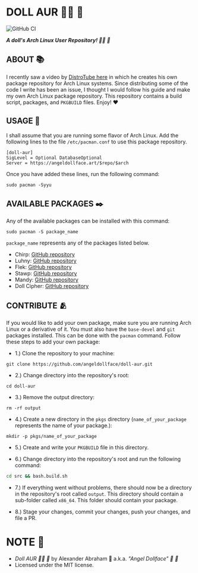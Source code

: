 # DOLL AUR :woman_technologist: :ribbon:

![GitHub CI](https://github.com/angeldollface/doll-aur/actions/workflows/main.yml/badge.svg)

***A doll's Arch Linux User Repository! :woman_technologist: :ribbon:***

## ABOUT :books:

I recently saw a video by [DistroTube here](https://youtu.be/CYqd2AHXosk?si=l6HpXiYyCSWkBYP0) in which he creates his own package repository for Arch Linux systems. Since distributing some of the code I write has been an issue, I thought I would follow his guide and make my own Arch Linux package repository. This repository contains a build script, packages, and `PKGBUILD` files. Enjoy! :heart:

## USAGE :hammer:

I shall assume that you are running some flavor of Arch Linux. Add the following lines to the file `/etc/pacman.conf` to use this package repository.

```CONF
[doll-aur]
SigLevel = Optional DatabaseOptional
Server = https://angeldollface.art/$repo/$arch
```

Once you have added these lines, run the following command:

```
sudo pacman -Syyu
```

## AVAILABLE PACKAGES :black_nib:

Any of the available packages can be installed with this command:

```
sudo pacman -S package_name
```

`package_name` represents any of the packages listed below.

- Chirp: [GitHub repository](https://github.com/angeldollface/chirp)
- Luhny: [GitHub repository](https://github.com/angeldollface/luhny.rs)
- Flek: [GitHub repository](https://github.com/angeldollface/flek)
- Stawp: [GitHub repository](https://github.com/angeldollface/stawp)
- Mandy: [GitHub repository](https://github.com/angeldollface/mandy)
- Doll Cipher: [GitHub repository](https://github.com/angeldollface/doll-cipher)

## CONTRIBUTE :people_hugging:

If you would like to add your own package, make sure you are running Arch Linux or a derivative of it. You must also have the `base-devel` and `git` packages installed. This can be done with the `pacman` command.
Follow these steps to add your own package:

- 1.) Clone the repository to your machine:

```
git clone https://github.com/angeldollface/doll-aur.git
```

- 2.) Change directory into the repository's root:

```
cd doll-aur
```

- 3.) Remove the output directory:

```
rm -rf output
```

- 4.) Create a new directory in the `pkgs` directory (`name_of_your_package` represents the name of your package.):

```
mkdir -p pkgs/name_of_your_package
```

- 5.) Create and write your `PKGBUILD` file in this directory.

- 6.) Change directory into the repository's root and run the following command:

```bash
cd src && bash.build.sh
```

- 7.) If everything went without problems, there should now be a directory in the repository's root called `output`. This directory should contain a sub-folder called `x86_64`. This folder should contain your package.

- 8.) Stage your changes, commit your changes, push your changes, and file a PR.

# NOTE :scroll:

- *Doll AUR :woman_technologist: :ribbon:* by Alexander Abraham :black_heart: a.k.a. *"Angel Dollface" :dolls: :ribbon:*
- Licensed under the MIT license.

